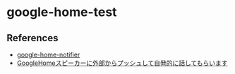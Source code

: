 # google-home-test

## References
* [google-home-notifier](https://github.com/noelportugal/google-home-notifier)
* [GoogleHomeスピーカーに外部からプッシュして自発的に話してもらいます](https://qiita.com/azipinsyan/items/db4606aaa51426ac8dac)